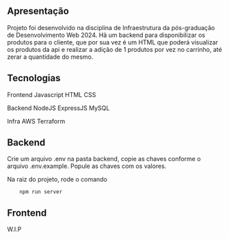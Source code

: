 ## Apresentação

Projeto foi desenvolvido na disciplina de Infraestrutura da pós-graduação de Desenvolvimento Web 2024. Hã um backend para disponibilizar os produtos para o cliente, que por sua vez é um HTML que poderá visualizar os produtos da api e realizar a adição de 1 produtos por vez no carrinho, até zerar a quantidade do mesmo.

## Tecnologias

Frontend
    Javascript
    HTML
    CSS

Backend
    NodeJS
    ExpressJS
    MySQL

Infra
    AWS
    Terraform

## Backend

Crie um arquivo .env na pasta backend, copie as chaves conforme o arquivo .env.example. Popule as chaves com os valores.

Na raiz do projeto, rode o comando

        npm run server

## Frontend

W.I.P
